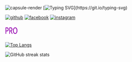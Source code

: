 ![capsule-render](https://capsule-render.vercel.app/api?type=waving&height=300&color=gradient&text=Welcome%20To%20my%20GitHub!&animation=blink)
[![Typing SVG](https://readme-typing-svg.demolab.com/?lines=Hi+there+👋,+안녕하세요!;07년생+프로그래머+김정욱이라고+합니다.)](https://git.io/typing-svg)

[<img src='https://cdn.jsdelivr.net/npm/simple-icons@3.0.1/icons/github.svg' alt='github' height='40'>](https://github.com/rlawjddnr0523)  [<img src='https://cdn.jsdelivr.net/npm/simple-icons@3.0.1/icons/facebook.svg' alt='facebook' height='40'>](https://www.facebook.com/바나나)  [<img src='https://cdn.jsdelivr.net/npm/simple-icons@3.0.1/icons/instagram.svg' alt='instagram' height='40'>](https://www.instagram.com/frozen_peach_07/)  

<a href='https://github.com/pricing'><img src='https://raw.githubusercontent.com/acervenky/animated-github-badges/master/assets/pro.gif' width='40' height='40'></a> 

[![Top Langs](https://github-readme-stats.vercel.app/api/top-langs/?username=rlawjddnr0523)](https://github.com/anuraghazra/github-readme-stats)

![GitHub streak stats](https://github-readme-streak-stats.herokuapp.com/?user=rlawjddnr0523)  
